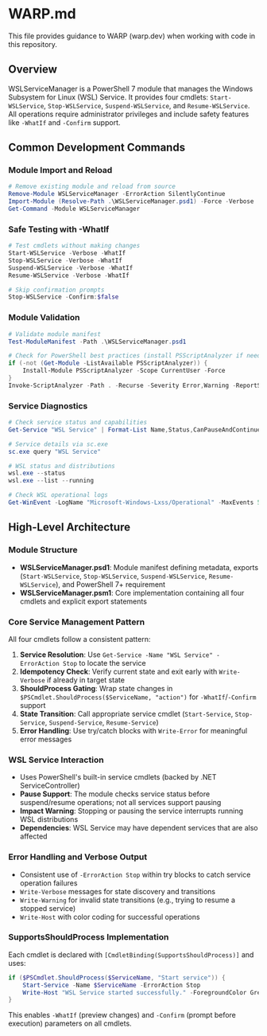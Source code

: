 # WARP.md

This file provides guidance to WARP (warp.dev) when working with code in this repository.

## Overview

WSLServiceManager is a PowerShell 7 module that manages the Windows Subsystem for Linux (WSL) Service. It provides four cmdlets: `Start-WSLService`, `Stop-WSLService`, `Suspend-WSLService`, and `Resume-WSLService`. All operations require administrator privileges and include safety features like `-WhatIf` and `-Confirm` support.

## Common Development Commands

### Module Import and Reload
```powershell
# Remove existing module and reload from source
Remove-Module WSLServiceManager -ErrorAction SilentlyContinue
Import-Module (Resolve-Path .\WSLServiceManager.psd1) -Force -Verbose
Get-Command -Module WSLServiceManager
```

### Safe Testing with -WhatIf
```powershell
# Test cmdlets without making changes
Start-WSLService -Verbose -WhatIf
Stop-WSLService -Verbose -WhatIf
Suspend-WSLService -Verbose -WhatIf
Resume-WSLService -Verbose -WhatIf

# Skip confirmation prompts
Stop-WSLService -Confirm:$false
```

### Module Validation
```powershell
# Validate module manifest
Test-ModuleManifest -Path .\WSLServiceManager.psd1

# Check for PowerShell best practices (install PSScriptAnalyzer if needed)
if (-not (Get-Module -ListAvailable PSScriptAnalyzer)) { 
    Install-Module PSScriptAnalyzer -Scope CurrentUser -Force 
}
Invoke-ScriptAnalyzer -Path . -Recurse -Severity Error,Warning -ReportSummary
```

### Service Diagnostics
```powershell
# Check service status and capabilities
Get-Service "WSL Service" | Format-List Name,Status,CanPauseAndContinue,DependentServices,ServicesDependedOn

# Service details via sc.exe
sc.exe query "WSL Service"

# WSL status and distributions
wsl.exe --status
wsl.exe --list --running

# Check WSL operational logs
Get-WinEvent -LogName "Microsoft-Windows-Lxss/Operational" -MaxEvents 50 | Format-Table TimeCreated,Id,LevelDisplayName,Message -AutoSize
```

## High-Level Architecture

### Module Structure
- **WSLServiceManager.psd1**: Module manifest defining metadata, exports (`Start-WSLService`, `Stop-WSLService`, `Suspend-WSLService`, `Resume-WSLService`), and PowerShell 7+ requirement
- **WSLServiceManager.psm1**: Core implementation containing all four cmdlets and explicit export statements

### Core Service Management Pattern
All four cmdlets follow a consistent pattern:

1. **Service Resolution**: Use `Get-Service -Name "WSL Service" -ErrorAction Stop` to locate the service
2. **Idempotency Check**: Verify current state and exit early with `Write-Verbose` if already in target state
3. **ShouldProcess Gating**: Wrap state changes in `$PSCmdlet.ShouldProcess($ServiceName, "action")` for `-WhatIf`/`-Confirm` support
4. **State Transition**: Call appropriate service cmdlet (`Start-Service`, `Stop-Service`, `Suspend-Service`, `Resume-Service`)
5. **Error Handling**: Use try/catch blocks with `Write-Error` for meaningful error messages

### WSL Service Interaction
- Uses PowerShell's built-in service cmdlets (backed by .NET ServiceController)
- **Pause Support**: The module checks service status before suspend/resume operations; not all services support pausing
- **Impact Warning**: Stopping or pausing the service interrupts running WSL distributions
- **Dependencies**: WSL Service may have dependent services that are also affected

### Error Handling and Verbose Output
- Consistent use of `-ErrorAction Stop` within try blocks to catch service operation failures
- `Write-Verbose` messages for state discovery and transitions
- `Write-Warning` for invalid state transitions (e.g., trying to resume a stopped service)
- `Write-Host` with color coding for successful operations

### SupportsShouldProcess Implementation
Each cmdlet is declared with `[CmdletBinding(SupportsShouldProcess)]` and uses:
```powershell
if ($PSCmdlet.ShouldProcess($ServiceName, "Start service")) {
    Start-Service -Name $ServiceName -ErrorAction Stop
    Write-Host "WSL Service started successfully." -ForegroundColor Green
}
```

This enables `-WhatIf` (preview changes) and `-Confirm` (prompt before execution) parameters on all cmdlets.